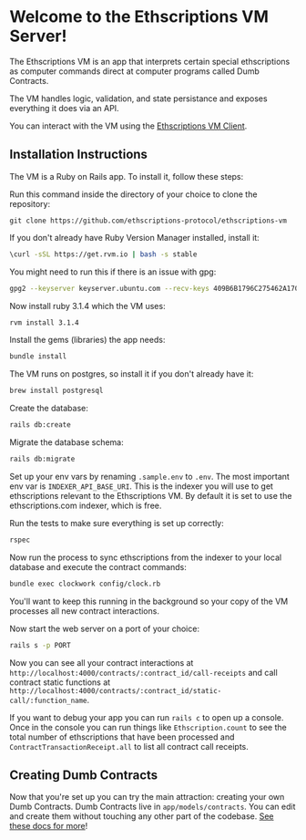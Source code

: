 # Welcome to the Ethscriptions VM Server!

The Ethscriptions VM is an app that interprets certain special ethscriptions as computer commands direct at computer programs called Dumb Contracts.

The VM handles logic, validation, and state persistance and exposes everything it does via an API.

You can interact with the VM using the [Ethscriptions VM Client](https://github.com/ethscriptions-protocol/ethscriptions-vm-client).

## Installation Instructions

The VM is a Ruby on Rails app. To install it, follow these steps:

Run this command inside the directory of your choice to clone the repository:

```!bash
git clone https://github.com/ethscriptions-protocol/ethscriptions-vm
```

If you don't already have Ruby Version Manager installed, install it:

```bash
\curl -sSL https://get.rvm.io | bash -s stable
```

You might need to run this if there is an issue with gpg:

```bash
gpg2 --keyserver keyserver.ubuntu.com --recv-keys 409B6B1796C275462A1703113804BB82D39DC0E3 7D2BAF1CF37B13E2069D6956105BD0E739499BDB
```

Now install ruby 3.1.4 which the VM uses:

```bash
rvm install 3.1.4
```

Install the gems (libraries) the app needs:

```bash
bundle install
```

The VM runs on postgres, so install it if you don't already have it:

```bash
brew install postgresql
```

Create the database:

```bash
rails db:create
```

Migrate the database schema:

```bash
rails db:migrate
```

Set up your env vars by renaming `.sample.env` to `.env`. The most important env var is `INDEXER_API_BASE_URI`. This is the indexer you will use to get ethscriptions relevant to the Ethscriptions VM. By default it is set to use the ethscriptions.com indexer, which is free.

Run the tests to make sure everything is set up correctly:

```bash
rspec
```

Now run the process to sync ethscriptions from the indexer to your local database and execute the contract commands:

```bash
bundle exec clockwork config/clock.rb
```

You'll want to keep this running in the background so your copy of the VM processes all new contract interactions.

Now start the web server on a port of your choice:

```bash
rails s -p PORT
```

Now you can see all your contract interactions at `http://localhost:4000/contracts/:contract_id/call-receipts` and call contract static functions at `http://localhost:4000/contracts/:contract_id/static-call/:function_name`.

If you want to debug your app you can run `rails c` to open up a console. Once in the console you can run things like `Ethscription.count` to see the total number of ethscriptions that have been processed and `ContractTransactionReceipt.all` to list all contract call receipts.

## Creating Dumb Contracts

Now that you're set up you can try the main attraction: creating your own Dumb Contracts. Dumb Contracts live in `app/models/contracts`. You can edit and create them without touching any other part of the codebase. [See these docs for more](https://docs.ethscriptions.com/v/ethscriptions-vm/getting-started/welcome-to-ethscriptions-vm)!



